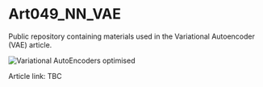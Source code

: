 # Art049_NN_VAE
Public repository containing materials used in the Variational Autoencoder (VAE) article.

![Variational AutoEncoders optimised](https://user-images.githubusercontent.com/24861699/163709311-b6bd4785-253b-4071-9f70-1090028b2171.png)

Article link: TBC
